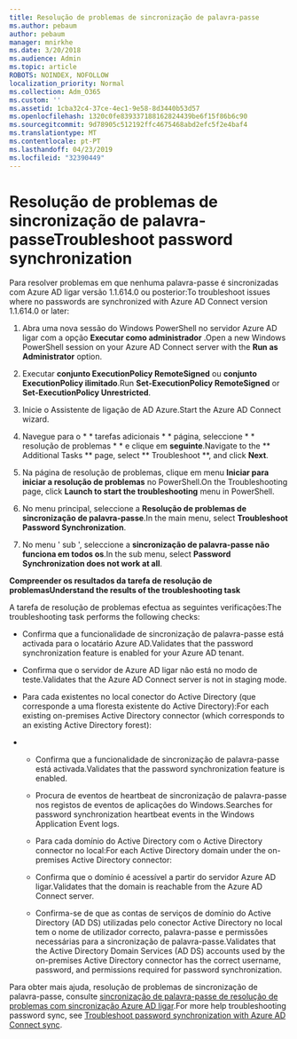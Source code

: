 ```yaml
---
title: Resolução de problemas de sincronização de palavra-passe
ms.author: pebaum
author: pebaum
manager: mnirkhe
ms.date: 3/20/2018
ms.audience: Admin
ms.topic: article
ROBOTS: NOINDEX, NOFOLLOW
localization_priority: Normal
ms.collection: Adm_O365
ms.custom: ''
ms.assetid: 1cba32c4-37ce-4ec1-9e58-8d3440b53d57
ms.openlocfilehash: 1320c0fe839337188162824439be6f15f86b6c90
ms.sourcegitcommit: 9d78905c512192ffc4675468abd2efc5f2e4baf4
ms.translationtype: MT
ms.contentlocale: pt-PT
ms.lasthandoff: 04/23/2019
ms.locfileid: "32390449"
---
```

# <a name="troubleshoot-password-synchronization"></a><span data-ttu-id="1a5fb-102">Resolução de problemas de sincronização de palavra-passe</span><span class="sxs-lookup"><span data-stu-id="1a5fb-102">Troubleshoot password synchronization</span></span>

<span data-ttu-id="1a5fb-103">Para resolver problemas em que nenhuma palavra-passe é sincronizadas com Azure AD ligar versão 1.1.614.0 ou posterior:</span><span class="sxs-lookup"><span data-stu-id="1a5fb-103">To troubleshoot issues where no passwords are synchronized with Azure AD Connect version 1.1.614.0 or later:</span></span>
  
1. <span data-ttu-id="1a5fb-104">Abra uma nova sessão do Windows PowerShell no servidor Azure AD ligar com a opção **Executar como administrador** .</span><span class="sxs-lookup"><span data-stu-id="1a5fb-104">Open a new Windows PowerShell session on your Azure AD Connect server with the **Run as Administrator** option.</span></span> 
    
2. <span data-ttu-id="1a5fb-105">Executar **conjunto ExecutionPolicy RemoteSigned** ou **conjunto ExecutionPolicy ilimitado**.</span><span class="sxs-lookup"><span data-stu-id="1a5fb-105">Run **Set-ExecutionPolicy RemoteSigned** or **Set-ExecutionPolicy Unrestricted**.</span></span> 
    
3. <span data-ttu-id="1a5fb-106">Inicie o Assistente de ligação de AD Azure.</span><span class="sxs-lookup"><span data-stu-id="1a5fb-106">Start the Azure AD Connect wizard.</span></span>
    
4. <span data-ttu-id="1a5fb-107">Navegue para o \* \* tarefas adicionais \* \* página, seleccione \* \* resolução de problemas \* \* e clique em **seguinte**.</span><span class="sxs-lookup"><span data-stu-id="1a5fb-107">Navigate to the \*\* Additional Tasks \*\* page, select \*\* Troubleshoot \*\*, and click **Next**.</span></span> 
    
5. <span data-ttu-id="1a5fb-108">Na página de resolução de problemas, clique em menu **Iniciar para iniciar a resolução de problemas** no PowerShell.</span><span class="sxs-lookup"><span data-stu-id="1a5fb-108">On the Troubleshooting page, click **Launch to start the troubleshooting** menu in PowerShell.</span></span> 
    
6. <span data-ttu-id="1a5fb-109">No menu principal, seleccione a **Resolução de problemas de sincronização de palavra-passe**.</span><span class="sxs-lookup"><span data-stu-id="1a5fb-109">In the main menu, select **Troubleshoot Password Synchronization**.</span></span> 
    
7. <span data-ttu-id="1a5fb-110">No menu ' sub ', seleccione a **sincronização de palavra-passe não funciona em todos os**.</span><span class="sxs-lookup"><span data-stu-id="1a5fb-110">In the sub menu, select **Password Synchronization does not work at all**.</span></span> 
    
 <span data-ttu-id="1a5fb-111">**Compreender os resultados da tarefa de resolução de problemas**</span><span class="sxs-lookup"><span data-stu-id="1a5fb-111">**Understand the results of the troubleshooting task**</span></span>
  
<span data-ttu-id="1a5fb-112">A tarefa de resolução de problemas efectua as seguintes verificações:</span><span class="sxs-lookup"><span data-stu-id="1a5fb-112">The troubleshooting task performs the following checks:</span></span>
  
- <span data-ttu-id="1a5fb-113">Confirma que a funcionalidade de sincronização de palavra-passe está activada para o locatário Azure AD.</span><span class="sxs-lookup"><span data-stu-id="1a5fb-113">Validates that the password synchronization feature is enabled for your Azure AD tenant.</span></span>
    
- <span data-ttu-id="1a5fb-114">Confirma que o servidor de Azure AD ligar não está no modo de teste.</span><span class="sxs-lookup"><span data-stu-id="1a5fb-114">Validates that the Azure AD Connect server is not in staging mode.</span></span>
    
- <span data-ttu-id="1a5fb-115">Para cada existentes no local conector do Active Directory (que corresponde a uma floresta existente do Active Directory):</span><span class="sxs-lookup"><span data-stu-id="1a5fb-115">For each existing on-premises Active Directory connector (which corresponds to an existing Active Directory forest):</span></span>
    
- 
  - <span data-ttu-id="1a5fb-116">Confirma que a funcionalidade de sincronização de palavra-passe está activada.</span><span class="sxs-lookup"><span data-stu-id="1a5fb-116">Validates that the password synchronization feature is enabled.</span></span>
    
  - <span data-ttu-id="1a5fb-117">Procura de eventos de heartbeat de sincronização de palavra-passe nos registos de eventos de aplicações do Windows.</span><span class="sxs-lookup"><span data-stu-id="1a5fb-117">Searches for password synchronization heartbeat events in the Windows Application Event logs.</span></span>
    
  - <span data-ttu-id="1a5fb-118">Para cada domínio do Active Directory com o Active Directory connector no local:</span><span class="sxs-lookup"><span data-stu-id="1a5fb-118">For each Active Directory domain under the on-premises Active Directory connector:</span></span>
    
  - <span data-ttu-id="1a5fb-119">Confirma que o domínio é acessível a partir do servidor Azure AD ligar.</span><span class="sxs-lookup"><span data-stu-id="1a5fb-119">Validates that the domain is reachable from the Azure AD Connect server.</span></span>
    
  - <span data-ttu-id="1a5fb-120">Confirma-se de que as contas de serviços de domínio do Active Directory (AD DS) utilizadas pelo conector Active Directory no local tem o nome de utilizador correcto, palavra-passe e permissões necessárias para a sincronização de palavra-passe.</span><span class="sxs-lookup"><span data-stu-id="1a5fb-120">Validates that the Active Directory Domain Services (AD DS) accounts used by the on-premises Active Directory connector has the correct username, password, and permissions required for password synchronization.</span></span>
    
<span data-ttu-id="1a5fb-121">Para obter mais ajuda, resolução de problemas de sincronização de palavra-passe, consulte [sincronização de palavra-passe de resolução de problemas com sincronização Azure AD ligar](https://docs.microsoft.com/azure/active-directory/connect/active-directory-aadconnectsync-troubleshoot-password-synchronization).</span><span class="sxs-lookup"><span data-stu-id="1a5fb-121">For more help troubleshooting password sync, see [Troubleshoot password synchronization with Azure AD Connect sync](https://docs.microsoft.com/azure/active-directory/connect/active-directory-aadconnectsync-troubleshoot-password-synchronization).</span></span>
  

